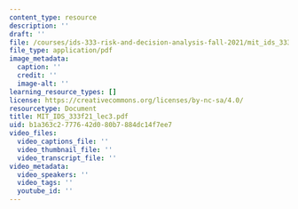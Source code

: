 ```yaml
---
content_type: resource
description: ''
draft: ''
file: /courses/ids-333-risk-and-decision-analysis-fall-2021/mit_ids_333f21_lec3.pdf
file_type: application/pdf
image_metadata:
  caption: ''
  credit: ''
  image-alt: ''
learning_resource_types: []
license: https://creativecommons.org/licenses/by-nc-sa/4.0/
resourcetype: Document
title: MIT_IDS_333f21_lec3.pdf
uid: b1a363c2-7776-42d0-80b7-884dc14f7ee7
video_files:
  video_captions_file: ''
  video_thumbnail_file: ''
  video_transcript_file: ''
video_metadata:
  video_speakers: ''
  video_tags: ''
  youtube_id: ''
---
```

